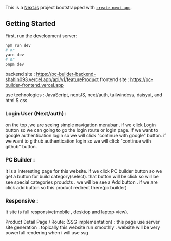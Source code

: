 This is a [Next.js](https://nextjs.org/) project bootstrapped with [`create-next-app`](https://github.com/vercel/next.js/tree/canary/packages/create-next-app).

## Getting Started

First, run the development server:

```bash
npm run dev
# or
yarn dev
# or
pnpm dev
```

backend site : https://pc-builder-backend-shahin093.vercel.app/api/v1/featureProduct
frontend site : https://pc-builder-frontend.vercel.app

use technologies : JavaScript, nextJS, next/auth, tailwindcss, daisyui, and html $ css.

### Login User (Next/auth) :

on the top ,we are seeing simple navigation menubar . if we click Login button so we can going to go the login route or login page. if we want to google authentication login so we will click "continue with google" button. if we want to github authentication login so we will click "continue with github" button.

### PC Builder :

It is a interesting page for this website. if we click PC builder button so we get a button for build category(select). that button will be click so will be see special categories proudcts . we will be see a Add button . if we are click add button so this product redirect there(pc builder)

### Responsive :

It site is full responsive(mobile , desktop and laptop view).

Product Detail Page / Route: (SSG implementation) : this page use server site generation . topically this website run smoothly . website will be very powerfull rendering when i will use ssg
